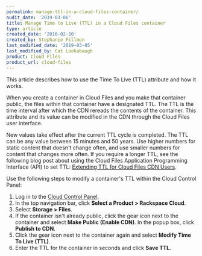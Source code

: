 ```yaml
---
permalink: manage-ttl-in-a-cloud-files-container/
audit_date: '2019-03-06'
title: Manage Time to Live (TTL) in a Cloud Files container
type: article
created_date: '2016-02-10'
created_by: Stephanie Fillmon
last_modified_date: '2019-03-05'
last_modified_by: Cat Lookabaugh
product: Cloud Files
product_url: cloud-files
---
```


This article describes how to use the Time To Live (TTL) attribute and
how it works.

When you create a container in Cloud Files and you make that container
public, the files within that container have a designated TTL. The TTL
is the time interval after which the CDN rereads the contents of the
container. This attribute and its value can be modified in the CDN
through the Cloud Files user interface.

New values take effect after the current TTL cycle is completed. The TTL
can be any value between 15 minutes and 50 years. Use higher numbers for
static content that doesn't change often, and use smaller numbers for
content that changes more often. If you require a longer TTL, see the
following blog post about using the Cloud Files Application Programming 
Interface (API) to set TTL: 
[Extending TTL for Cloud Files CDN Users](https://blog.rackspace.com/extending-ttl-for-cloud-files-cdn-users).

Use the following steps to modify a container's TTL within the Cloud
Control Panel:

1.  Log in to the [Cloud Control Panel](https://login.rackspace.com).
2.  In the top navigation bar, click **Select a Product > Rackspace Cloud**.
3.  Select **Storage > Files**.
4.  If the container isn't already public, click the gear icon next to
    the container and select **Make Public (Enable CDN)**. In the popup
    box, click **Publish to CDN**.
5.  Click the gear icon next to the container again and select **Modify Time To Live (TTL)**.
6.  Enter the TTL for the container in seconds and click **Save TTL**.
